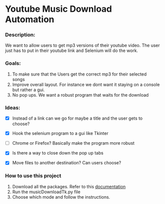 # Youtube Music Download Automation

### Description:
We want to allow users to get mp3 versions of their youtube video. The user just has to put
in their youtube link and Selenium will do the work.

### Goals:
1. To make sure that the Users get the correct mp3 for their selected songs
1. Improve overall layout. For instance we dont want it staying on a console but rather a gui.
1. No pop ups. We want a robust program that waits for the download 

### Ideas:
<!-- This has to be spaced out -->
* [x] Instead of a link can we go for maybe a title and the user gets to choose?
* [x] Hook the selenium program to a gui like Tkinter
* [ ] Chrome or Firefox? Basically make the program more robust 
* [x] Is there a way to close down the pop up tabs
* [x] Move files to another destination? Can users choose?
 
 
### How to use this project
1. Download all the packages. Refer to this [documentation]('https://github.com/JustinDo720/ytMusicAutomation/blob/master/docs/packages.md')
1. Run the musicDownloadTk.py file 
1. Choose which mode and follow the instructions.